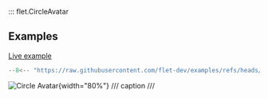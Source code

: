 ::: flet.CircleAvatar

## Examples

[Live example](https://flet-controls-gallery.fly.dev/displays/circleavatar)

```python
--8<-- "https://raw.githubusercontent.com/flet-dev/examples/refs/heads/v1-docs/python/controls/information-displays/circle-avatar/avatar-test.py"
```

![Circle Avatar](https://raw.githubusercontent.com/flet-dev/examples/v1-docs/python/controls/circle-avatar/circle-avatar.png){width="80%"}
/// caption
///
